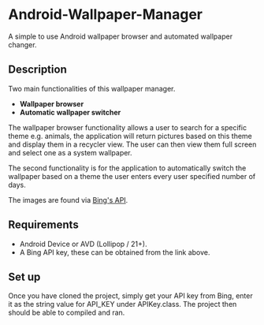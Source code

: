 # Android-Wallpaper-Manager
A simple to use Android wallpaper browser and automated wallpaper changer.

## Description
Two main functionalities of this wallpaper manager.
- **Wallpaper browser**
- **Automatic wallpaper switcher**

The wallpaper browser functionality allows a user to search for a specific theme e.g. animals, the application will return pictures 
based on this theme and display them in a recycler view. The user can then view them full screen and select one as a system wallpaper.

The second functionality is for the application to automatically switch the wallpaper based on a theme the user enters every user specified
number of days.

The images are found via [Bing's API](https://datamarket.azure.com/dataset/bing/search "Bing's API").

## Requirements
- Android Device or AVD (Lollipop / 21+).
- A Bing API key, these can be obtained from the link above.

## Set up
Once you have cloned the project, simply get your API key from Bing, enter it as the string value for API_KEY under APIKey.class.
The project then should be able to compiled and ran.

